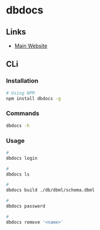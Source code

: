# dbdocs

## Links

- [Main Website](https://dbdocs.io)

## CLi

### Installation

```sh
# Using NPM
npm install dbdocs -g
```

### Commands

```sh
dbdocs -h
```

### Usage

```sh
#
dbdocs login

#
dbdocs ls

#
dbdocs build ./db/dbml/schema.dbml

#
dbdocs password

#
dbdocs remove '<name>'
```
